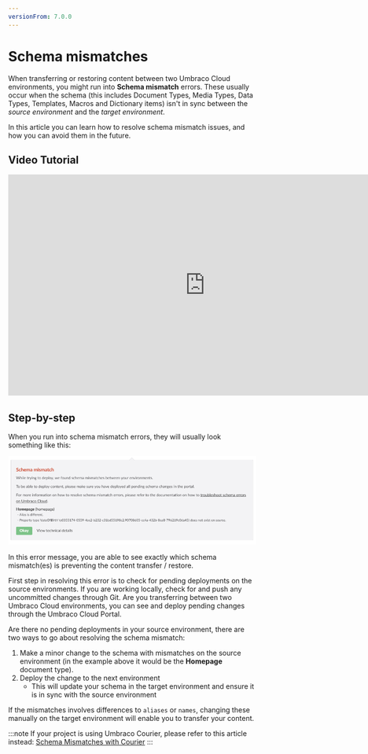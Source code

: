 ```yaml
---
versionFrom: 7.0.0
---
```


# Schema mismatches

When transferring or restoring content between two Umbraco Cloud environments, you might run into **Schema mismatch** errors. These usually occur when the schema (this includes Document Types, Media Types, Data Types, Templates, Macros and Dictionary items) isn't in sync between the *source environment* and the *target environment*.

In this article you can learn how to resolve schema mismatch issues, and how you can avoid them in the future.

## Video Tutorial

<iframe width="800" height="450" src="https://www.youtube.com/embed/uygPdVoLcvU?rel=0" frameborder="0" allow="autoplay; encrypted-media" allowfullscreen></iframe>

## Step-by-step

When you run into schema mismatch errors, they will usually look something like this:

![Schema Mismatch error message](images/schema-mismatch-on-transfer.png)

In this error message, you are able to see exactly which schema mismatch(es) is preventing the content transfer / restore.

First step in resolving this error is to check for pending deployments on the source environments. If you are working locally, check for and push any uncommitted changes through Git. Are you transferring between two Umbraco Cloud environments, you can see and deploy pending changes through the Umbraco Cloud Portal.

Are there no pending deployments in your source environment, there are two ways to go about resolving the schema mismatch:

1. Make a minor change to the schema with mismatches on the source environment (in the example above it would be the **Homepage** document type). 
2. Deploy the change to the next environment
    * This will update your schema in the target environment and ensure it is in sync with the source environment

If the mismatches involves differences to `aliases` or `names`, changing these manually on the target environment will enable you to transfer your content.

:::note
If your project is using Umbraco Courier, please refer to this article instead: [Schema Mismatches with Courier](../../Courier/Schema-Mismatch-Courier)
:::

